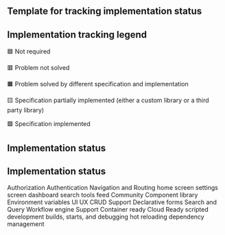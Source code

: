 ## Template for tracking implementation status

## Implementation tracking legend

🟦 Not required

🟥 Problem not solved

🟧 Problem solved by different specification and implementation

🟨 Specification partially implemented (either a custom library or a third party library)

🟩 Specification implemented

## Implementation status

  ## Implementation status

Authorization
Authentication
Navigation and Routing
  home screen
    settings screen
    dashboard
    search tools
    feed
Community Component library
Environment variables
UI UX
CRUD Support
 Declarative forms
Search and Query
Workflow engine Support
Container ready
Cloud Ready
scripted development builds, starts, and debugging
hot reloading
dependency management



